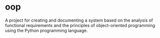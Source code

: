 # oop
A project for creating and documenting a system based on the analysis of functional requirements and the principles of object-oriented programming using the Python programming language.
